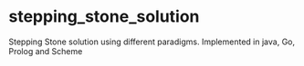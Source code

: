 # stepping_stone_solution
Stepping Stone solution using different paradigms. Implemented in java, Go, Prolog and Scheme
